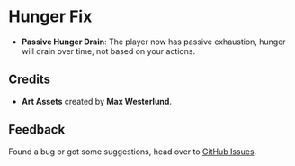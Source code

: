 # Hunger Fix
- **Passive Hunger Drain**: The player now has passive exhaustion, hunger will drain over time, not based on your actions.

## **Credits**
- **Art Assets** created by **Max Westerlund**.

## Feedback
Found a bug or got some suggestions, head over to [GitHub Issues](https://github.com/q4niel/Hunger-Fix/issues).
